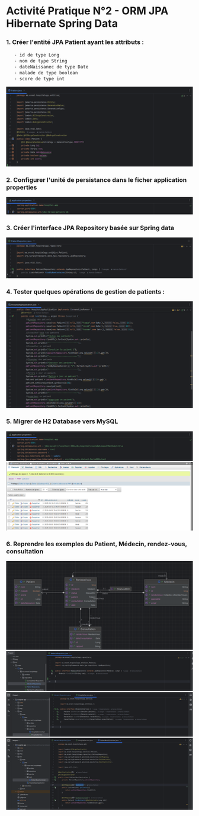 
# Activité Pratique N°2 - ORM JPA Hibernate Spring Data


### 1. Créer l'entité JPA Patient ayant les attributs :
       - id de type Long
       - nom de type String
       - dateNaissanec de type Date
       - malade de type boolean
       - score de type int
![img.png](img/img.png)
### 2. Configurer l'unité de persistance dans le ficher application properties
![img.png](img/img_1.png)
### 3. Créer l'interface JPA Repository basée sur Spring data
![img.png](img/img_2.png)
### 4. Tester quelques opérations de gestion de patients :
![img.png](img/img_3.png)
### 5. Migrer de H2 Database vers MySQL
![img.png](img/img_4.png)
![img.png](img/img_9.png)
### 6. Reprendre les exemples  du Patient, Médecin, rendez-vous, consultation
![img.png](img/img_5.png)
![img.png](img/img_6.png)
![img.png](img/img_7.png)
![img.png](img/img_8.png)